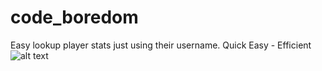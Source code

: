 # code_boredom
Easy lookup player stats just using their username. Quick Easy - Efficient
![alt text](https://cdn.jake0001.com/cdn/imagesj309wjevdq.png)
